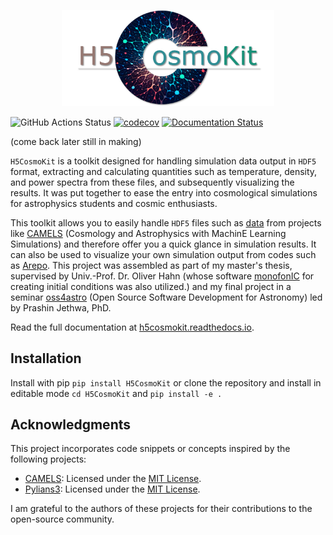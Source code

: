 <p align="center">
  <img width="340" src="https://github.com/forusovam46/H5CosmoKit/blob/main/docs/source/_static/logo.png">
</p>

![GitHub Actions Status](https://github.com/forusovam46/H5CosmoKit/actions/workflows/main.yml/badge.svg)
[![codecov](https://codecov.io/gh/forusovam46/H5CosmoKit/branch/main/graph/badge.svg)](https://codecov.io/gh/forusovam46/H5CosmoKit)
[![Documentation Status](https://readthedocs.org/projects/h5cosmokit/badge/?version=latest)](https://h5cosmokit.readthedocs.io/en/latest/?badge=latest)

(come back later still in making)

`H5CosmoKit` is a toolkit designed for handling simulation data output in `HDF5` format, 
extracting and calculating quantities such as temperature, density, 
and power spectra from these files, and subsequently visualizing the results. 
It was put together to ease the entry into cosmological simulations for 
astrophysics students and cosmic enthusiasts.

This toolkit allows you to easily handle `HDF5` files such as [data](https://users.flatironinstitute.org/~camels/Sims/) from projects like [CAMELS](https://www.camel-simulations.org/) (Cosmology and Astrophysics with MachinE Learning Simulations) and therefore offer you a quick glance in simulation results. It can also be used to visualize your own simulation output from codes such as [Arepo](https://arepo-code.org/). This project was assembled as part of my master's thesis, supervised by Univ.-Prof. Dr. Oliver Hahn 
(whose software [monofonIC](https://bitbucket.org/ohahn/monofonic/src/master/) for creating initial conditions was also utilized.)
and my final project in a seminar [oss4astro](https://github.com/prashjet/oss4astro) (Open Source Software Development for Astronomy) led by Prashin Jethwa, PhD.

Read the full documentation at [h5cosmokit.readthedocs.io](https://h5cosmokit.readthedocs.io/).

## Installation

Install with pip
`pip install H5CosmoKit`
or clone the repository and install in editable mode
`cd H5CosmoKit` and
`pip install -e .`

## Acknowledgments

This project incorporates code snippets or concepts inspired by the following projects:

- [CAMELS](https://github.com/franciscovillaescusa/CAMELS): Licensed under the [MIT License](https://github.com/franciscovillaescusa/CAMELS/blob/master/LICENSE).
- [Pylians3](https://github.com/franciscovillaescusa/Pylians3): Licensed under the [MIT License](https://github.com/franciscovillaescusa/Pylians3/blob/master/LICENSE).

I am grateful to the authors of these projects for their contributions to the open-source community.
